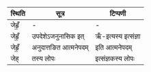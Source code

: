 | स्थिति | सूत्र | टिप्पणी |
| ----- | ------- | ------ |
| जेहृँ॒ | - | - |
| जेहृँ॒ | उपदेशेऽजनुनासिक इत् | ऋँ-इत्यस्य इत्संज्ञा |
| जेहृँ॒ | अनुदात्तङित आत्मनेपदम् | इति आत्मनेपदम् |
| जेह् | तस्य लोपः | इत्संज्ञकस्य लोपः |
